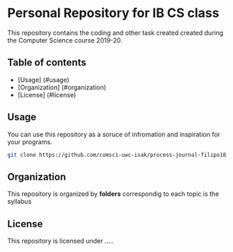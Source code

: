 Personal Repository for IB CS class
===================================

This repository contains the coding and other task created created during the Computer Science course 2019-20.

Table of contents
-----------------
* [Usage] (#usage) 
* [Organization] (#organization)
* [License] (#license)

Usage
----------
You can use this repository as a soruce of infromation and inspiration for your programs.
```sh
git clone https://github.com/comsci-uwc-isak/process-journal-filipo18
```

Organization
------------
This repository is organized by  **folders** correspondig to each topic is the syllabus


License
-------
This repository is licensed under .....

